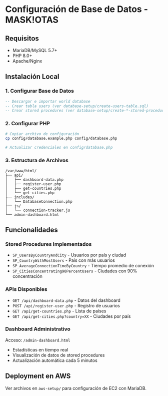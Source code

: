 # Configuración de Base de Datos - MASK!OTAS

## Requisitos
- MariaDB/MySQL 5.7+
- PHP 8.0+
- Apache/Nginx

## Instalación Local

### 1. Configurar Base de Datos
```sql
-- Descargar e importar world database
-- Crear tabla users (ver database-setup/create-users-table.sql)
-- Crear stored procedures (ver database-setup/create-*-stored-procedures.sql)
```

### 2. Configurar PHP
```bash
# Copiar archivo de configuración
cp config/database.example.php config/database.php

# Actualizar credenciales en config/database.php
```

### 3. Estructura de Archivos
```
/var/www/html/
├── api/
│   ├── dashboard-data.php
│   ├── register-user.php
│   ├── get-countries.php
│   └── get-cities.php
├── includes/
│   └── DatabaseConnection.php
├── js/
│   └── connection-tracker.js
└── admin-dashboard.html
```

## Funcionalidades

### Stored Procedures Implementados
- `SP_UsersByCountryAndCity` - Usuarios por país y ciudad
- `SP_CountryWithMostUsers` - País con más usuarios
- `SP_AverageConnectionTimeByCountry` - Tiempo promedio de conexión
- `SP_CitiesConcentrating90PercentUsers` - Ciudades con 90% concentración

### APIs Disponibles
- `GET /api/dashboard-data.php` - Datos del dashboard
- `POST /api/register-user.php` - Registro de usuarios
- `GET /api/get-countries.php` - Lista de países
- `GET /api/get-cities.php?country=XX` - Ciudades por país

### Dashboard Administrativo
Acceso: `/admin-dashboard.html`
- Estadísticas en tiempo real
- Visualización de datos de stored procedures
- Actualización automática cada 5 minutos

## Deployment en AWS
Ver archivos en `aws-setup/` para configuración de EC2 con MariaDB.